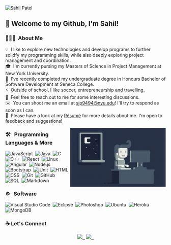 ![Sahil Patel](https://user-images.githubusercontent.com/34140955/115974046-ef2ddd00-a527-11eb-9536-a64c406b80ca.gif)

<h2>👋 Welcome to my Github, I'm Sahil!</h2>

### 👨🏻‍💻 &nbsp;About Me
💡 &nbsp;I like to explore new technologies and develop programs to further solidfy my programming skills, while also deeply exploring project management and coordination.\
🎓 &nbsp;I'm currently pursing my Masters of Science in Project Management at New York University.        
🌱 &nbsp;I've recently completed my undergraduate degree in Honours Bachelor of Software Development at Seneca College.\
⚡ &nbsp;Outside of school, I like soccer, entrepreneurship and travelling.\
💬 &nbsp;Feel free to reach out to me for some interesting discussions.\
✉️ &nbsp;You can shoot me an email at sjp9494@nyu.edu! I'll try to respond as soon as I can.\
📄 &nbsp;Please have a look at my [Résumé](https://drive.google.com/file/d/1EFkzXDW_8WCe96FnmWLygDnmoL_08DuY/view?usp=sharing) for more details about me. I'm open to feedback and suggestions!

<img alt="Coding" src="https://raw.githubusercontent.com/AVS1508/AVS1508/master/assets/Night-Coding.gif" align="right"/>

### 🛠 &nbsp; Programming Languages & More
![JavaScript](https://img.shields.io/badge/-JavaScript-05122A?style=flat&logo=javascript)&nbsp;
![Java](https://img.shields.io/badge/-Java-05122A?style=flat&logo=Java&logoColor=FFA518)&nbsp;
![C](https://img.shields.io/badge/-C-05122A?style=flat&logo=C&logoColor=A8B9CC)&nbsp;
![C++](https://img.shields.io/badge/-C++-05122A?style=flat&logo=C%2B%2B&logoColor=00599C)&nbsp;
![React](https://img.shields.io/badge/-React-05122A?style=flat&logo=react)&nbsp;
![Linux](https://img.shields.io/badge/-Linux-000?&logo=Linux)&nbsp;
![Angular](https://img.shields.io/badge/-Angular-EEE?style=flat-square&logo=angular&logoColor=DD0031)&nbsp;
![Node.js](https://img.shields.io/badge/-Node.js-05122A?style=flat&logo=node.js)&nbsp;
![Bootstrap](https://img.shields.io/badge/-Bootstrap-05122A?style=flat&logo=bootstrap&logoColor=563D7C)&nbsp;
![jUnit](https://img.shields.io/badge/jUnit%20-%23150458.svg?&style=flat&logo=Java&logoColor=white)&nbsp;
![HTML](https://img.shields.io/badge/-HTML-05122A?style=flat&logo=HTML5)&nbsp;
![CSS](https://img.shields.io/badge/-CSS-05122A?style=flat&logo=CSS3&logoColor=1572B6)&nbsp;
![Git](https://img.shields.io/badge/-Git-05122A?style=flat&logo=git)&nbsp;
![GitHub](https://img.shields.io/badge/-GitHub-05122A?style=flat&logo=github)&nbsp;
![SQL](https://img.shields.io/badge/-SQL-000?&logo=MySQL)&nbsp;
![Markdown](https://img.shields.io/badge/-Markdown-05122A?style=flat&logo=markdown)&nbsp;

### ⚙️ &nbsp; Software
![Visual Studio Code](https://img.shields.io/badge/-Visual%20Studio%20Code-05122A?style=flat&logo=visual-studio-code&logoColor=007ACC)&nbsp;
![Eclipse](https://img.shields.io/badge/-Eclipse-05122A?style=flat&logo=eclipse-ide&logoColor=2C2255)&nbsp;
![Photoshop](https://img.shields.io/badge/-Photoshop-05122A?style=flat&logo=adobe-photoshop)&nbsp;
![Ubuntu](https://img.shields.io/badge/-Ubuntu-black?style=flat-square&logo=ubuntu)&nbsp;
![Heroku](https://img.shields.io/badge/-Heroku-black?style=flat-square&logo=heroku)&nbsp;
![MongoDB](https://img.shields.io/badge/-MongoDB-black?style=flat-square&logo=mongodb)&nbsp;

### ☕ Let's Connect 
<p align="center">
<a href="https://www.linkedin.com/in/sahil-patel-1009/"><img src="https://img.shields.io/badge/linkedin-%230077B5.svg?&style=for-the-badge&logo=linkedin&logoColor=white" />&nbsp;&nbsp;</a>
<a href="mailto:sjpatel359@gmail.com"><img src="https://img.shields.io/badge/gmail-%23D14836.svg?&style=for-the-badge&logo=gmail&logoColor=white" />&nbsp;&nbsp;</a>
</p>

